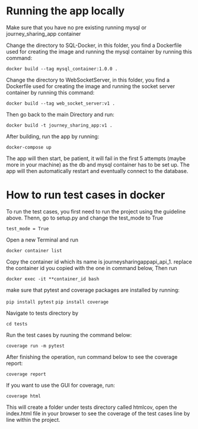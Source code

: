 # Running the app locally

Make sure that you have no pre existing running mysql or journey_sharing_app container

Change the directory to SQL-Docker, in this folder, you find a Dockerfile used for creating the image and running the mysql container by running this command:

`docker build --tag mysql_container:1.0.0 .`

Change the directory to WebSocketServer, in this folder, you find a Dockerfile used for creating the image and running the socket server container by running this command:

`docker build --tag web_socket_server:v1 .`

Then go back to the main Directory and run:

`docker build -t journey_sharing_app:v1 .`

After building, run the app by running:

`docker-compose up`

The app will then start, be patient, it will fail in the first 5 attempts (maybe more in your machine) as the db and mysql container has to be set up. The app will then automatically restart and eventually connect to the database.

# How to run test cases in docker

To run the test cases, you first need to run the project using the guideline above. Thenn, go to setup.py and change the test_mode to True

`test_mode = True`

Open a new Terminal and run

`docker container list`

Copy the container id which its name is journeysharingappapi_api_1. replace the container id you copied with the one in command below, Then run 

`docker exec -it **container_id bash`

make sure that pytest and coverage packages are installed by running:

`pip install pytest`
`pip install coverage`

Navigate to tests directory by

`cd tests`

Run the test cases by ruuning the command below:

`coverage run -m pytest`

After finishing the operation, run command below to see the coverage report:

`coverage report`

If you want to use the GUI for coverage, run:

`coverage html`

This will create a folder under tests directory called htmlcov, open the index.html file in your browser to see the coverage of the test cases line by line within the project.







